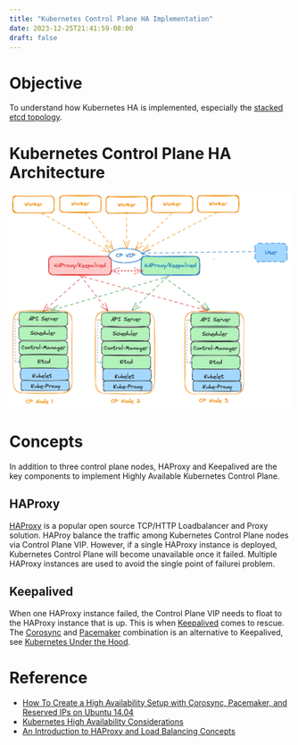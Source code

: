 ```yaml
---
title: "Kubernetes Control Plane HA Implementation"
date: 2023-12-25T21:41:59-08:00
draft: false 
---
```


# Objective

To understand how Kubernetes HA is implemented, especially the [stacked etcd topology](https://kubernetes.io/docs/setup/production-environment/tools/kubeadm/ha-topology/#stacked-etcd-topology).

# Kubernetes Control Plane HA Architecture

![Kubernetes Control Plane HA Architecture](/images/kubernetes-cp-ha-implementation.png)
 
# Concepts

In addition to three control plane nodes, HAProxy and Keepalived are the key components to implement Highly Available Kubernetes Control Plane.

## HAProxy

[HAProxy](https://www.haproxy.org/) is a popular open source TCP/HTTP Loadbalancer and Proxy solution.
HAProy balance the traffic among Kubernetes Control Plane nodes via Control Plane VIP. However, if a single HAProxy instance is deployed, Kubernetes Control Plane will become unavailable once it failed.
Multiple HAProxy instances are used to avoid the single point of failurei problem.

## Keepalived

When one HAProxy instance failed, the Control Plane VIP needs to float to the HAProxy instance that is up.
This is when [Keepalived](https://www.keepalived.org/) comes to rescue. The [Corosync](https://corosync.github.io/corosync/) and [Pacemaker](https://clusterlabs.org/pacemaker/) combination is an alternative to Keepalived, see [Kubernetes Under the Hood](https://github.com/mvallim/kubernetes-under-the-hood).

# Reference

*  [How To Create a High Availability Setup with Corosync, Pacemaker, and Reserved IPs on Ubuntu 14.04](https://www.digitalocean.com/community/tutorials/how-to-create-a-high-availability-setup-with-corosync-pacemaker-and-reserved-ips-on-ubuntu-14-04)
*  [Kubernetes High Availability Considerations](https://github.com/kubernetes/kubeadm/blob/main/docs/ha-considerations.md)
*  [An Introduction to HAProxy and Load Balancing Concepts](https://www.digitalocean.com/community/tutorials/an-introduction-to-haproxy-and-load-balancing-concepts)
